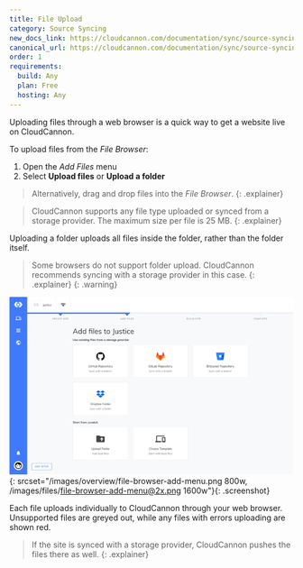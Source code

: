 ```yaml
---
title: File Upload
category: Source Syncing
new_docs_link: https://cloudcannon.com/documentation/sync/source-syncing/file-upload/
canonical_url: https://cloudcannon.com/documentation/sync/source-syncing/file-upload/
order: 1
requirements:
  build: Any
  plan: Free
  hosting: Any
---
```


Uploading files through a web browser is a quick way to get a website live on CloudCannon.

To upload files from the *File Browser*:

1. Open the *Add Files* menu
2. Select **Upload files** or **Upload a folder**

> Alternatively, drag and drop files into the *File Browser*.
{: .explainer}

> CloudCannon supports any file type uploaded or synced from a storage provider. The maximum size per file is 25 MB.
{: .explainer}

Uploading a folder uploads all files inside the folder, rather than the folder itself.

> Some browsers do not support folder upload. CloudCannon recommends syncing with a storage provider in this case.
{: .explainer}
{: .warning}

![File Browser with Add Files menu open](/images/files/file-browser-add-menu.png){: srcset="/images/overview/file-browser-add-menu.png 800w, /images/files/file-browser-add-menu@2x.png 1600w"}{: .screenshot}

Each file uploads individually to CloudCannon through your web browser. Unsupported files are greyed out, while any files with errors uploading are shown red.

> If the site is synced with a storage provider, CloudCannon pushes the files there as well.
{: .explainer}
